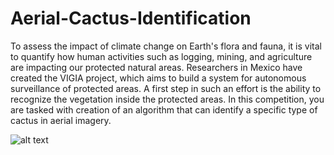 # Aerial-Cactus-Identification

To assess the impact of climate change on Earth's flora and fauna, it is vital to quantify how human activities such as logging, mining, and agriculture are impacting our protected natural areas. Researchers in Mexico have created the VIGIA project, which aims to build a system for autonomous surveillance of protected areas. A first step in such an effort is the ability to recognize the vegetation inside the protected areas. In this competition, you are tasked with creation of an algorithm that can identify a specific type of cactus in aerial imagery.

![alt text](https://images.fineartamerica.com/images/artworkimages/mediumlarge/2/cactus-and-desert-landscape-with-bright-kencanning.jpg)
